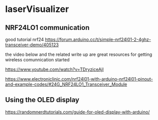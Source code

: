 # laserVisualizer


## NRF24LO1 communication 

good tutorial nrf24 https://forum.arduino.cc/t/simple-nrf24l01-2-4ghz-transceiver-demo/405123


the video below and the related write up are great resources for getting wireless comunnication started 

https://www.youtube.com/watch?v=TDryziceAjI

https://www.electroniclinic.com/nrf24l01-with-arduino-nrf24l01-pinout-and-example-codes/#24G_NRF24LO1_Transceiver_Module
 


## Using the OLED display

https://randomnerdtutorials.com/guide-for-oled-display-with-arduino/
